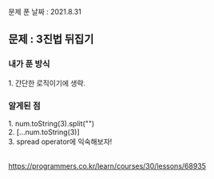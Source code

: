 문제 푼 날짜 : 2021.8.31

<h2>문제 : 3진법 뒤집기</h2>

<h3>내가 푼 방식</h3>
<div>1. 간단한 로직이기에 생략.</div>

<h3>알게된 점</h3>
<div>1. num.toString(3).split("")</div>
<div>2. [...num.toString(3)]</div>
<Div>3. spread operator에 익숙해보자!</Div>
<br>

https://programmers.co.kr/learn/courses/30/lessons/68935